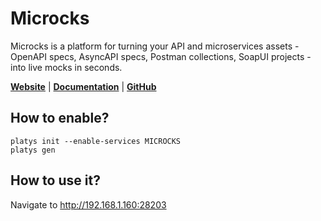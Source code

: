 # Microcks

Microcks is a platform for turning your API and microservices assets - OpenAPI specs, AsyncAPI specs, Postman collections, SoapUI projects - into live mocks in seconds.

**[Website](https://microcks.io/)** | **[Documentation](https://microcks.io/documentation/)** | **[GitHub](https://github.com/microcks/microcks)**

## How to enable?

```
platys init --enable-services MICROCKS
platys gen
```

## How to use it?

Navigate to <http://192.168.1.160:28203>